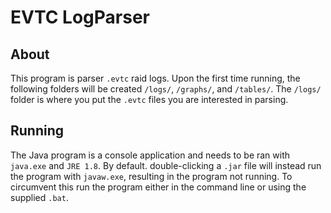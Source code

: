 # EVTC LogParser

## About

This program is parser ` .evtc ` raid logs. Upon the first time running, the following folders will be created ` /logs/ `, ` /graphs/ `, and ` /tables/ `. The ` /logs/ ` folder is where you put the ` .evtc ` files you are interested in parsing.

## Running

The Java program is a console application and needs to be ran with ` java.exe ` and ` JRE 1.8 `. By default. double-clicking a ` .jar ` file will instead run the program with ` javaw.exe `, resulting in the program not running. To circumvent this run the program either in the command line or using the supplied ` .bat `.
